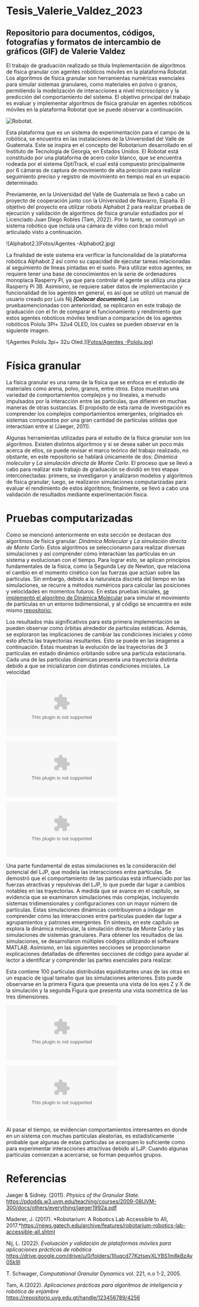 # Tesis_Valerie_Valdez_2023
## Repositorio para documentos, códigos, fotografías y formatos de intercambio de gráficos (GIF) de Valerie Valdez

El trabajo de graduación realizado se titula Implementación de algoritmos de física granular con agentes robóticos móviles en la plataforma Robotat. Los
algoritmos de física granular son herramientas numéricas esenciales para simular sistemas granulares, como materiales en polvo o granos, permitiendo la modelización de interacciones a nivel microscópico y la predicción del comportamiento del sistema. El objetivo principal del trabajo es evaluar y implementar algoritmos de física granular en agentes robóticos móviles en la plataforma Robotat que se puede observar a continuación.

![Robotat.](Fotos/Robotat.jpeg)

Esta plataforma que es un sistema de experimentación para el campo de la robótica, se encuentra en las instalaciones de la Universidad del Valle de Guatemala. Este se inspira en el concepto del Robotarium desarrollado en el Instituto de Tecnología de Georgia, en Estados Unidos. El Robotat está constituido por una plataforma de acero color blanco, que se encuentra rodeada por el sistema OptiTrack, el cual está compuesto principalmente por 6 cámaras de captura de movimiento de alta precisión para realizar seguimiento preciso y registro de movimiento en tiempo real en un espacio determinado. 

Previamente, en la Universidad del Valle de Guatemala se llevó a cabo un proyecto de cooperación junto con la Universidad de Navarro, España. El objetivo del proyecto era utilizar robots Alphabot 2 para realizar pruebas de ejecución y validación de algoritmos de física granular estudiados por el Licenciado Juan Diego Robles (Tam, 2022). Por lo tanto, se construyó un sistema robótico que incluía una cámara de vídeo con brazo móvil articulado visto a continuación. 

![Alphabot2.](Fotos/Agentes -Alphabot2.jpg)

La finalidad de este sistema era verificar la funcionalidad de la plataforma robótica Alphabot 2 así como su capacidad de ejecutar tareas relacionadas al seguimiento de líneas pintadas en el suelo. Para utilizar estos agentes, se requiere tener una base de conocimientos en la serie de ordenadores monoplaca Rasperry Pi, ya que para controlar el agente se utiliza una placa Rasperry Pi 3B. Asimismo, se requiere saber datos de implementación y funcionalidad de los agentes en general, es así que se utilizó un manual de usuario creado por Luis Nij ***[Colocar documento]***. Las pruebasmencionadas con anterioridad, se replicaron en este trabajo de graduación con el fin de comparar el funcionamiento y rendimiento que estos agentes robóticos móviles tendrían a comparación de los agentes robóticos Pololu 3Pi+ 32u4 OLED, los cuales se pueden observar en la siguiente imagen.

![Agentes Pololu 3pi+ 32u Oled.]([Fotos/Agentes -Pololu.jpg](https://github.com/valeelorraine/Tesis_Valerie_Valdez/blob/ee0914ed7dfeb10122d750656103308f5db001a3/Fotos/Agentes%20-Pololu.jpg))


# Física granular
La física granular es una rama de la física que se enfoca en el estudio de materiales como arena, polvo, granos, entre otros. Estos muestran una variedad de comportamientos complejos y no lineales, a menudo impulsados por la interacción entre las partículas, que difieren en muchas maneras de otras sustancias. El propósito de esta rama de investigación es comprender los complejos comportamientos emergentes, originados en sistemas compuestos por una gran cantidad de partículas sólidas que interactúan entre sí (Jaeger, 2011). 

Algunas herramientas utilizadas para el estudio de la física granular son los algoritmos. Existen distintos algoritmos y si se desea saber un poco más acerca de ellos, se puede revisar el marco teórico del trabajo realizado, no obstante, en este repositorio se hablará únicamente de dos: *Dinámica molecular* y *La simulación directa de Monte Carlo*. El proceso que se llevó a cabo para realizar este trabajo de graduación se dividió en tres etapas interconectadas: primero, se investigaron y analizaron modelos y algoritmos de física granular; luego, se realizaron simulaciones computarizadas para evaluar el rendimiento de estos algoritmos; finalmente, se llevó a cabo una validación de resultados mediante experimentación física. 

# Pruebas computarizadas
Como se mencionó anteriormente en esta sección se destacan dos algoritmos de física granular: *Dinámica Molecular* y *La simulación directa de Monte Carlo*. Estos algoritmos se seleccionaron para realizar diversas simulaciones y así comprender cómo interactúan las partículas en un sistema y evolucionan con el tiempo. Para lograr esto, se aplican principios fundamentales de la física, como la Segunda Ley de Newton, que relaciona el cambio en el momento cinético con las fuerzas que
actúan sobre las partículas. Sin embargo, debido a la naturaleza discreta del tiempo en las simulaciones, se recurre a métodos numéricos para calcular las posiciones y velocidades en momentos futuros. En estas pruebas iniciales, [se implementó el algoritmo de Dinámica Molecular](Diagramas/DM_tiro_parabólico.drawio) para simular el movimiento de partículas en un entorno bidimensional, y al código se encuentra en este mismo [repositorio:](Códigos/DM_Computacional.m)

Los resultados más significativos para esta primera implementación se pueden observar como órbitas alrededor de partículas estáticas. Además, se exploraron las implicaciones de cambiar las condiciones iniciales y cómo esto afecta las trayectorias resultantes. Esto se puede en las imagenes a continuación. Estas muestran la evolución de las trayectorias de 3 partículas en estado dinámico orbitando sobre una partícula estacionaria. Cada una de las partículas dinámicas presenta una trayectoria distinta debido a que se inicializaron con distintas condiciones iniciales. La velocidad

![3 partículas Dinámicas orbitando una estática con 50 pasos](Fotos/3Dinamicas_1estatica_50pasos.eps)

![3 partículas Dinámicas orbitando una estática con 50 pasos](Fotos/3Dinamicas_1estatica_50pasos.eps)

![3 partículas Dinámicas orbitando una estática con 150 pasos](Fotos/3Dinamicas_1estatica_150pasos.eps)


Una parte fundamental de estas simulaciones es la consideración del potencial del LJP, que modela las interacciones entre partículas. Se demostró que el
comportamiento de las partículas está influenciado por las fuerzas atractivas y repulsivas del LJP, lo que puede dar lugar a cambios notables en las trayectorias. A medida que se avance en el capítulo, se evidencia que se examinaron simulaciones más complejas, incluyendo sistemas tridimensionales y configuraciones con un mayor número de partículas. Estas simulaciones dinámicas contribuyeron a indagar en comprender cómo las interacciones entre partículas pueden dar lugar a agrupamientos y patrones emergentes. En síntesis, en este capítulo se explora la dinámica molecular, la simulación directa de Monte Carlo y las simulaciones de sistemas granulares. Para obtener los resultados de las simulaciones, se desarrollaron múltiples códigos utilizando el software MATLAB. Asimismo, en las siguientes secciones se proporcionaron explicaciones detalladas de diferentes secciones de código para ayudar al lector a identificar y comprender las partes esenciales para realizar.

Esta contiene 100 partículas distribuidas equidistantes unas de las otras en un espacio de igual tamaño que las simulaciones anteriores. Esto puede observarse en la primera Figura que presenta una vista de los ejes Z y X de la simulación y la segunda Figura que presenta una vista isométrica de las tres dimensiones. 

![3 partículas Dinámicas orbitando una estática con 150 pasos](Fotos/8particulas_DM_3D_VistaFrontal.eps)

![3 partículas Dinámicas orbitando una estática con 150 pasos](Fotos/8particulas_DM_3D_VistaIsométrica.eps)

Al pasar el tiempo, se evidencian comportamientos interesantes en donde en un sistema con muchas partículas aleatorias, es estadísticamente probable que algunas de estas partículas se acerquen lo suficiente como para experimentar interacciones atractivas debido al LJP. Cuando algunas partículas comienzan a acercarse, se forman pequeños grupos.

# Referencias
Jaeger & Sidney. (2011). *Physics of the Granular State.* https://pdodds.w3.uvm.edu/teaching/courses/2009-08UVM-300/docs/others/everything/jaeger1992a.pdf

Maderer, J. (2017). *Robotarium: A Robotics Lab Accessible to All, 2017.*https://news.gatech.edu/archive/features/robotarium-robotics-lab-accessible-all.shtml

Nij, L. (2022). *Evaluación y validación de plataformas móviles para aplicaciones prácticas de robótica* https://drive.google.com/drive/u/0/folders/1Iluqcd77KztsevXLYBS1m8kBzAv0Sk9I

T. Schwager, *Computational Granular Dynamics* vol. 221, n.o 1-2, 2005.

Tam, A.(2022). *Aplicaciones prácticas para algoritmos de inteligencia y robótica de enjambre* https://repositorio.uvg.edu.gt/handle/123456789/4256
